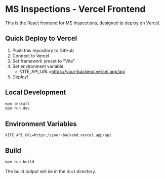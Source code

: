 # MS Inspections - Vercel Frontend

This is the React frontend for MS Inspections, designed to deploy on Vercel.

## Quick Deploy to Vercel

1. Push this repository to GitHub
2. Connect to Vercel
3. Set framework preset to "Vite"
4. Set environment variable:
   - VITE_API_URL=https://your-backend.vercel.app/api
5. Deploy!

## Local Development

```bash
npm install
npm run dev
```

## Environment Variables

```env
VITE_API_URL=https://your-backend.vercel.app/api
```

## Build

```bash
npm run build
```

The build output will be in the `dist` directory.
